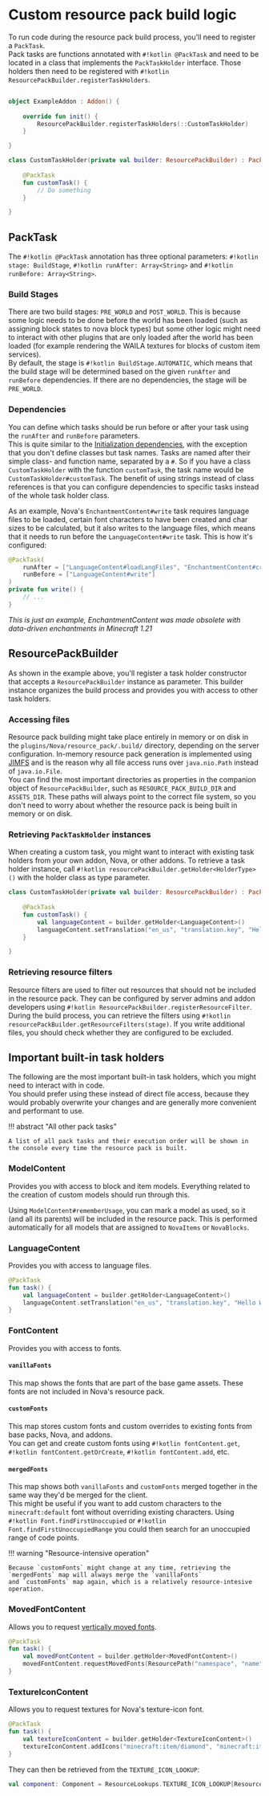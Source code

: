 # Custom resource pack build logic

To run code during the resource pack build process, you'll need to register a `PackTask`.  
Pack tasks are functions annotated with `#!kotlin @PackTask` and need to be located in a class that implements the
`PackTaskHolder` interface. Those holders then need to be registered
with `#!kotlin ResourcePackBuilder.registerTaskHolders`.

```kotlin

object ExampleAddon : Addon() {
    
    override fun init() {
        ResourcePackBuilder.registerTaskHolders(::CustomTaskHolder)
    }

}

class CustomTaskHolder(private val builder: ResourcePackBuilder) : PackTaskHolder {
    
    @PackTask
    fun customTask() {
        // Do something
    }

}

```

## PackTask

The `#!kotlin @PackTask` annotation has three optional parameters: `#!kotlin stage: BuildStage`,
`#!kotlin runAfter: Array<String>` and `#!kotlin runBefore: Array<String>`.

### Build Stages

There are two build stages: `PRE_WORLD` and `POST_WORLD`. This is because some logic needs to be done before the world
has been loaded (such as assigning block states to nova block types) but some other logic might need to interact with
other plugins that are only loaded after the world has been loaded (for example rendering the WAILA textures for blocks
of custom item services).  
By default, the stage is `#!kotlin BuildStage.AUTOMATIC`, which means that the build stage will be determined based
on the given `runAfter` and `runBefore` dependencies. If there are no dependencies, the stage will be `PRE_WORLD`.

### Dependencies

You can define which tasks should be run before or after your task using the `runAfter` and `runBefore` parameters.  
This is quite similar to the [Initialization dependencies](../misc/initialization.md#initialization-dependencies), with
the exception that you don't define classes but task names. Tasks are named after their simple class- and function name,
separated by a `#`. So if you have a class `CustomTaskHolder` with the function `customTask`, the task name would be
`CustomTaskHolder#customTask`. The benefit of using strings instead of class references is that you can configure
dependencies to specific tasks instead of the whole task holder class.

As an example, Nova's `EnchantmentContent#write` task requires language files to be loaded, certain font characters to
have been created and char sizes to be calculated, but it also writes to the language files, which means that it needs
to run before the `LanguageContent#write` task. This is how it's configured:

```kotlin
@PackTask(
    runAfter = ["LanguageContent#loadLangFiles", "EnchantmentContent#createBackgroundChars", "CharSizeCalculator#calculateCharSizes"],
    runBefore = ["LanguageContent#write"]
)
private fun write() {
    // ...
}
```

_This is just an example, EnchantmentContent was made obsolete with data-driven enchantments in Minecraft 1.21_

## ResourcePackBuilder

As shown in the example above, you'll register a task holder constructor that accepts a `ResourcePackBuilder` instance
as parameter. This builder instance organizes the build process and provides you with access to other task holders.

### Accessing files

Resource pack building might take place entirely in memory or on disk in the `plugins/Nova/resource_pack/.build/`
directory,
depending on the server configuration. In-memory resource pack generation is implemented using
[JIMFS](https://github.com/google/jimfs) and is the reason why all file access runs over `java.nio.Path` instead of
`java.io.File`.  
You can find the most important directories as properties in the companion object of `ResourcePackBuilder`, such as
`RESOURCE_PACK_BUILD_DIR` and `ASSETS_DIR`. These paths will always point to the correct file system, so you don't need
to worry about whether the resource pack is being built in memory or on disk.

### Retrieving `PackTaskHolder` instances

When creating a custom task, you might want to interact with existing task holders from your own addon, Nova, or other
addons. To retrieve a task holder instance, call `#!kotlin resourcePackBuilder.getHolder<HolderType>()` with the
holder class as type parameter.

```kotlin
class CustomTaskHolder(private val builder: ResourcePackBuilder) : PackTaskHolder {
    
    @PackTask
    fun customTask() {
        val languageContent = builder.getHolder<LanguageContent>()
        languageContent.setTranslation("en_us", "translation.key", "Hello World")
    }

}
```

### Retrieving resource filters

Resource filters are used to filter out resources that should not be included in the resource pack.
They can be configured by server admins and addon developers
using `#!kotlin ResourcePackBuilder.registerResourceFilter`.  
During the build process, you can retrieve the filters using `#!kotlin resourcePackBuilder.getResourceFilters(stage)`.
If you write additional files, you should check whether they are configured to be excluded.

## Important built-in task holders

The following are the most important built-in task holders, which you might need to interact with in code.  
You should prefer using these instead of direct file access, because they would probably overwrite your changes and are
generally more convenient and performant to use.

!!! abstract "All other pack tasks"

    A list of all pack tasks and their execution order will be shown in the console every time the resource pack is built.

### ModelContent

Provides you with access to block and item models.
Everything related to the creation of custom models should run through this.

Using `ModelContent#rememberUsage`, you can mark a model as used, so it (and all its parents) will be included in
the resource pack. This is performed automatically for all models that are assigned to `NovaItems` or `NovaBlocks`.

### LanguageContent

Provides you with access to language files.

```kotlin
@PackTask
fun task() {
    val languageContent = builder.getHolder<LanguageContent>()
    languageContent.setTranslation("en_us", "translation.key", "Hello World")
}
```

### FontContent

Provides you with access to fonts.

#### `vanillaFonts`

This map shows the fonts that are part of the base game assets. These fonts are not included in Nova's resource pack.

#### `customFonts`

This map stores custom fonts and custom overrides to existing fonts from base packs, Nova, and addons.  
You can get and create custom fonts using `#!kotlin fontContent.get`, `#!kotlin fontContent.getOrCreate`,
`#!kotlin fontContent.add`, etc.

#### `mergedFonts`

This map shows both `vanillaFonts` and `customFonts` merged together in the same way they'd be merged for the client.  
This might be useful if you want to add custom characters to the `minecraft:default` font without overriding existing
characters. Using `#!kotlin Font.findFirstUnoccupied` or `#!kotlin Font.findFirstUnoccupiedRange` you could then search
for an unoccupied range of code points.

!!! warning "Resource-intensive operation"

    Because `customFonts` might change at any time, retrieving the `mergedFonts` map will always merge the `vanillaFonts`
    and `customFonts` map again, which is a relatively resource-intesive operation.

### MovedFontContent

Allows you to request [vertically moved fonts](../fonts/fonts.md#vertical-movement).

```kotlin
@PackTask
fun task() {
    val movedFontContent = builder.getHolder<MovedFontContent>()
    movedFontContent.requestMovedFonts(ResourcePath("namespace", "name"), 0..19)
}
```

### TextureIconContent

Allows you to request textures for Nova's texture-icon font.

```kotlin
@PackTask
fun task() {
    val textureIconContent = builder.getHolder<TextureIconContent>()
    textureIconContent.addIcons("minecraft:item/diamond", "minecraft:item/emerald")
}
```

They can then be retrieved from the `TEXTURE_ICON_LOOKUP`:

```kotlin
val component: Component = ResourceLookups.TEXTURE_ICON_LOOKUP[ResourceLocation("minecraft:item/diamond")].component
```